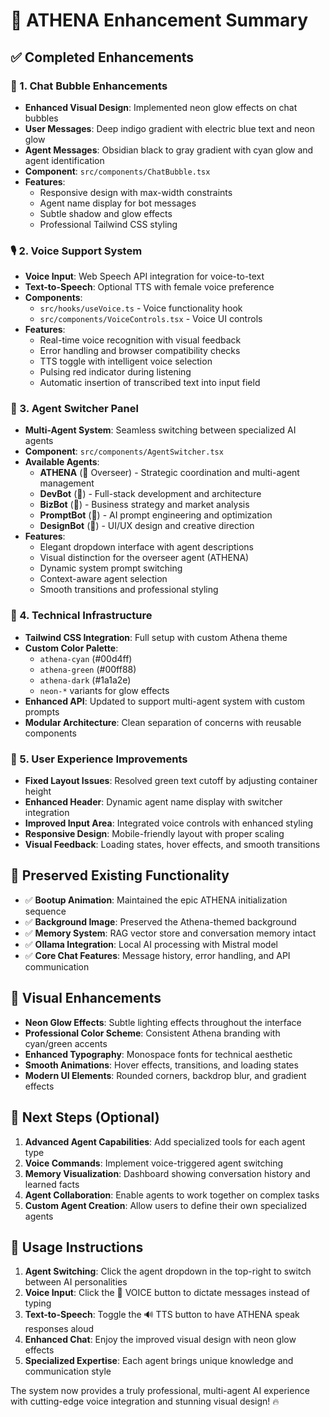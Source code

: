 # 🚀 ATHENA Enhancement Summary

## ✅ Completed Enhancements

### 🎨 1. Chat Bubble Enhancements
- **Enhanced Visual Design**: Implemented neon glow effects on chat bubbles
- **User Messages**: Deep indigo gradient with electric blue text and neon glow
- **Agent Messages**: Obsidian black to gray gradient with cyan glow and agent identification
- **Component**: `src/components/ChatBubble.tsx`
- **Features**:
  - Responsive design with max-width constraints
  - Agent name display for bot messages
  - Subtle shadow and glow effects
  - Professional Tailwind CSS styling

### 🎙️ 2. Voice Support System
- **Voice Input**: Web Speech API integration for voice-to-text
- **Text-to-Speech**: Optional TTS with female voice preference
- **Components**: 
  - `src/hooks/useVoice.ts` - Voice functionality hook
  - `src/components/VoiceControls.tsx` - Voice UI controls
- **Features**:
  - Real-time voice recognition with visual feedback
  - Error handling and browser compatibility checks
  - TTS toggle with intelligent voice selection
  - Pulsing red indicator during listening
  - Automatic insertion of transcribed text into input field

### 🧬 3. Agent Switcher Panel
- **Multi-Agent System**: Seamless switching between specialized AI agents
- **Component**: `src/components/AgentSwitcher.tsx`
- **Available Agents**:
  - **ATHENA** (👑 Overseer) - Strategic coordination and multi-agent management
  - **DevBot** (🤖) - Full-stack development and architecture
  - **BizBot** (🤖) - Business strategy and market analysis  
  - **PromptBot** (🤖) - AI prompt engineering and optimization
  - **DesignBot** (🤖) - UI/UX design and creative direction
- **Features**:
  - Elegant dropdown interface with agent descriptions
  - Visual distinction for the overseer agent (ATHENA)
  - Dynamic system prompt switching
  - Context-aware agent selection
  - Smooth transitions and professional styling

### 🔧 4. Technical Infrastructure
- **Tailwind CSS Integration**: Full setup with custom Athena theme
- **Custom Color Palette**: 
  - `athena-cyan` (#00d4ff)
  - `athena-green` (#00ff88) 
  - `athena-dark` (#1a1a2e)
  - `neon-*` variants for glow effects
- **Enhanced API**: Updated to support multi-agent system with custom prompts
- **Modular Architecture**: Clean separation of concerns with reusable components

### 🎯 5. User Experience Improvements
- **Fixed Layout Issues**: Resolved green text cutoff by adjusting container height
- **Enhanced Header**: Dynamic agent name display with switcher integration
- **Improved Input Area**: Integrated voice controls with enhanced styling
- **Responsive Design**: Mobile-friendly layout with proper scaling
- **Visual Feedback**: Loading states, hover effects, and smooth transitions

## 🚨 Preserved Existing Functionality
- ✅ **Bootup Animation**: Maintained the epic ATHENA initialization sequence
- ✅ **Background Image**: Preserved the Athena-themed background
- ✅ **Memory System**: RAG vector store and conversation memory intact
- ✅ **Ollama Integration**: Local AI processing with Mistral model
- ✅ **Core Chat Features**: Message history, error handling, and API communication

## 🎨 Visual Enhancements
- **Neon Glow Effects**: Subtle lighting effects throughout the interface
- **Professional Color Scheme**: Consistent Athena branding with cyan/green accents
- **Enhanced Typography**: Monospace fonts for technical aesthetic
- **Smooth Animations**: Hover effects, transitions, and loading states
- **Modern UI Elements**: Rounded corners, backdrop blur, and gradient effects

## 🎯 Next Steps (Optional)
1. **Advanced Agent Capabilities**: Add specialized tools for each agent type
2. **Voice Commands**: Implement voice-triggered agent switching
3. **Memory Visualization**: Dashboard showing conversation history and learned facts
4. **Agent Collaboration**: Enable agents to work together on complex tasks
5. **Custom Agent Creation**: Allow users to define their own specialized agents

## 🚀 Usage Instructions
1. **Agent Switching**: Click the agent dropdown in the top-right to switch between AI personalities
2. **Voice Input**: Click the 🎤 VOICE button to dictate messages instead of typing
3. **Text-to-Speech**: Toggle the 🔊 TTS button to have ATHENA speak responses aloud
4. **Enhanced Chat**: Enjoy the improved visual design with neon glow effects
5. **Specialized Expertise**: Each agent brings unique knowledge and communication style

The system now provides a truly professional, multi-agent AI experience with cutting-edge voice integration and stunning visual design! 🔥
